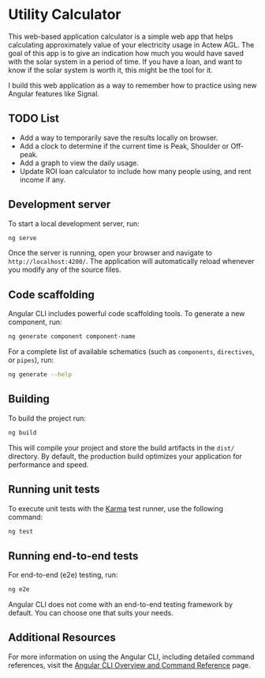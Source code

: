 # Utility Calculator

This web-based application calculator is a simple web app that helps calculating approximately value of your electricity usage in Actew AGL.
The goal of this app is to give an indication how much you would have saved with the solar system in a period of time. If you have a loan, and want to know if the solar system is worth it, this might be the tool for it.

I build this web application as a way to remember how to practice using new Angular features like Signal.

## TODO List
- Add a way to temporarily save the results locally on browser.
- Add a clock to determine if the current time is Peak, Shoulder or Off-peak.
- Add a graph to view the daily usage.
- Update ROI loan calculator to include how many people using, and rent income if any.

## Development server

To start a local development server, run:

```bash
ng serve
```

Once the server is running, open your browser and navigate to `http://localhost:4200/`. The application will automatically reload whenever you modify any of the source files.

## Code scaffolding

Angular CLI includes powerful code scaffolding tools. To generate a new component, run:

```bash
ng generate component component-name
```

For a complete list of available schematics (such as `components`, `directives`, or `pipes`), run:

```bash
ng generate --help
```

## Building

To build the project run:

```bash
ng build
```

This will compile your project and store the build artifacts in the `dist/` directory. By default, the production build optimizes your application for performance and speed.

## Running unit tests

To execute unit tests with the [Karma](https://karma-runner.github.io) test runner, use the following command:

```bash
ng test
```

## Running end-to-end tests

For end-to-end (e2e) testing, run:

```bash
ng e2e
```

Angular CLI does not come with an end-to-end testing framework by default. You can choose one that suits your needs.

## Additional Resources

For more information on using the Angular CLI, including detailed command references, visit the [Angular CLI Overview and Command Reference](https://angular.dev/tools/cli) page.
